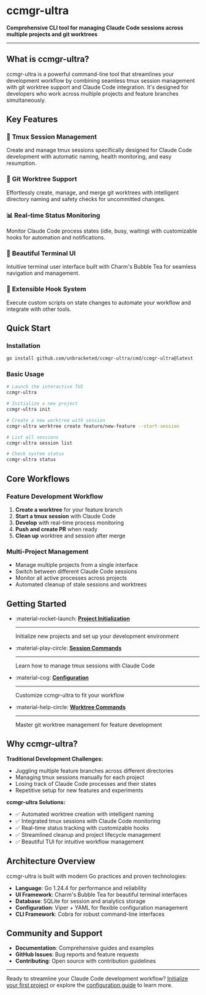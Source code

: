 # ccmgr-ultra

**Comprehensive CLI tool for managing Claude Code sessions across multiple projects and git worktrees**

---

## What is ccmgr-ultra?

ccmgr-ultra is a powerful command-line tool that streamlines your development workflow by combining seamless tmux session management with git worktree support and Claude Code integration. It's designed for developers who work across multiple projects and feature branches simultaneously.

## Key Features

### 🚀 **Tmux Session Management**
Create and manage tmux sessions specifically designed for Claude Code development with automatic naming, health monitoring, and easy resumption.

### 🌿 **Git Worktree Support**
Effortlessly create, manage, and merge git worktrees with intelligent directory naming and safety checks for uncommitted changes.

### 📊 **Real-time Status Monitoring**
Monitor Claude Code process states (idle, busy, waiting) with customizable hooks for automation and notifications.

### 🎨 **Beautiful Terminal UI**
Intuitive terminal user interface built with Charm's Bubble Tea for seamless navigation and management.

### 🔧 **Extensible Hook System**
Execute custom scripts on state changes to automate your workflow and integrate with other tools.

## Quick Start

### Installation

```bash
go install github.com/unbracketed/ccmgr-ultra/cmd/ccmgr-ultra@latest
```

### Basic Usage

```bash
# Launch the interactive TUI
ccmgr-ultra

# Initialize a new project
ccmgr-ultra init

# Create a new worktree with session
ccmgr-ultra worktree create feature/new-feature --start-session

# List all sessions
ccmgr-ultra session list

# Check system status
ccmgr-ultra status
```

## Core Workflows

### Feature Development Workflow

1. **Create a worktree** for your feature branch
2. **Start a tmux session** with Claude Code
3. **Develop** with real-time process monitoring
4. **Push and create PR** when ready
5. **Clean up** worktree and session after merge

### Multi-Project Management

- Manage multiple projects from a single interface
- Switch between different Claude Code sessions
- Monitor all active processes across projects
- Automated cleanup of stale sessions and worktrees

## Getting Started

<div class="grid cards" markdown>

-   :material-rocket-launch: **[Project Initialization](user-guide/init.md)**

    ---

    Initialize new projects and set up your development environment

-   :material-play-circle: **[Session Commands](session-commands.md)**

    ---

    Learn how to manage tmux sessions with Claude Code

-   :material-cog: **[Configuration](user-guide/configuration.md)**

    ---

    Customize ccmgr-ultra to fit your workflow

-   :material-help-circle: **[Worktree Commands](worktree-commands.md)**

    ---

    Master git worktree management for feature development

</div>

## Why ccmgr-ultra?

**Traditional Development Challenges:**
- Juggling multiple feature branches across different directories
- Managing tmux sessions manually for each project
- Losing track of Claude Code processes and their states
- Repetitive setup for new features and experiments

**ccmgr-ultra Solutions:**
- ✅ Automated worktree creation with intelligent naming
- ✅ Integrated tmux sessions with Claude Code monitoring
- ✅ Real-time status tracking with customizable hooks
- ✅ Streamlined cleanup and project lifecycle management
- ✅ Beautiful TUI for intuitive workflow management

## Architecture Overview

ccmgr-ultra is built with modern Go practices and proven technologies:

- **Language**: Go 1.24.4 for performance and reliability
- **UI Framework**: Charm's Bubble Tea for beautiful terminal interfaces
- **Database**: SQLite for session and analytics storage
- **Configuration**: Viper + YAML for flexible configuration management
- **CLI Framework**: Cobra for robust command-line interfaces

## Community and Support

- **Documentation**: Comprehensive guides and examples
- **GitHub Issues**: Bug reports and feature requests
- **Contributing**: Open source with contribution guidelines

---

Ready to streamline your Claude Code development workflow? [Initialize your first project](user-guide/init.md) or explore the [configuration guide](user-guide/configuration.md) to learn more.
